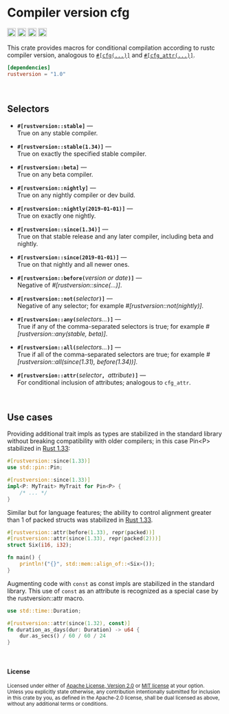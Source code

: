 Compiler version cfg
====================

[<img alt="github" src="https://img.shields.io/badge/github-dtolnay/rustversion-8da0cb?style=for-the-badge&labelColor=555555&logo=github" height="20">](https://github.com/dtolnay/rustversion)
[<img alt="crates.io" src="https://img.shields.io/crates/v/rustversion.svg?style=for-the-badge&color=fc8d62&logo=rust" height="20">](https://crates.io/crates/rustversion)
[<img alt="docs.rs" src="https://img.shields.io/badge/docs.rs-rustversion-66c2a5?style=for-the-badge&labelColor=555555&logo=docs.rs" height="20">](https://docs.rs/rustversion)
[<img alt="build status" src="https://img.shields.io/github/workflow/status/dtolnay/rustversion/CI/master?style=for-the-badge" height="20">](https://github.com/dtolnay/rustversion/actions?query=branch%3Amaster)

This crate provides macros for conditional compilation according to rustc
compiler version, analogous to [`#[cfg(...)]`][cfg] and
[`#[cfg_attr(...)]`][cfg_attr].

[cfg]: https://doc.rust-lang.org/reference/conditional-compilation.html#the-cfg-attribute
[cfg_attr]: https://doc.rust-lang.org/reference/conditional-compilation.html#the-cfg_attr-attribute

```toml
[dependencies]
rustversion = "1.0"
```

<br>

## Selectors

- <b>`#[rustversion::stable]`</b>
  —<br>
  True on any stable compiler.

- <b>`#[rustversion::stable(1.34)]`</b>
  —<br>
  True on exactly the specified stable compiler.

- <b>`#[rustversion::beta]`</b>
  —<br>
  True on any beta compiler.

- <b>`#[rustversion::nightly]`</b>
  —<br>
  True on any nightly compiler or dev build.

- <b>`#[rustversion::nightly(2019-01-01)]`</b>
  —<br>
  True on exactly one nightly.

- <b>`#[rustversion::since(1.34)]`</b>
  —<br>
  True on that stable release and any later compiler, including beta and
  nightly.

- <b>`#[rustversion::since(2019-01-01)]`</b>
  —<br>
  True on that nightly and all newer ones.

- <b>`#[rustversion::before(`</b><i>version or date</i><b>`)]`</b>
  —<br>
  Negative of *#[rustversion::since(...)]*.

- <b>`#[rustversion::not(`</b><i>selector</i><b>`)]`</b>
  —<br>
  Negative of any selector; for example *#[rustversion::not(nightly)]*.

- <b>`#[rustversion::any(`</b><i>selectors...</i><b>`)]`</b>
  —<br>
  True if any of the comma-separated selectors is true; for example
  *#[rustversion::any(stable, beta)]*.

- <b>`#[rustversion::all(`</b><i>selectors...</i><b>`)]`</b>
  —<br>
  True if all of the comma-separated selectors are true; for example
  *#[rustversion::all(since(1.31), before(1.34))]*.

- <b>`#[rustversion::attr(`</b><i>selector</i><b>`, `</b><i>attribute</i><b>`)]`</b>
  —<br>
  For conditional inclusion of attributes; analogous to `cfg_attr`.

<br>

## Use cases

Providing additional trait impls as types are stabilized in the standard library
without breaking compatibility with older compilers; in this case Pin\<P\>
stabilized in [Rust 1.33][pin]:

[pin]: https://blog.rust-lang.org/2019/02/28/Rust-1.33.0.html#pinning

```rust
#[rustversion::since(1.33)]
use std::pin::Pin;

#[rustversion::since(1.33)]
impl<P: MyTrait> MyTrait for Pin<P> {
    /* ... */
}
```

Similar but for language features; the ability to control alignment greater than
1 of packed structs was stabilized in [Rust 1.33][packed].

[packed]: https://github.com/rust-lang/rust/blob/master/RELEASES.md#version-1330-2019-02-28

```rust
#[rustversion::attr(before(1.33), repr(packed))]
#[rustversion::attr(since(1.33), repr(packed(2)))]
struct Six(i16, i32);

fn main() {
    println!("{}", std::mem::align_of::<Six>());
}
```

Augmenting code with `const` as const impls are stabilized in the standard
library. This use of `const` as an attribute is recognized as a special case by
the rustversion::attr macro.

```rust
use std::time::Duration;

#[rustversion::attr(since(1.32), const)]
fn duration_as_days(dur: Duration) -> u64 {
    dur.as_secs() / 60 / 60 / 24
}
```

<br>

#### License

<sup>
Licensed under either of <a href="LICENSE-APACHE">Apache License, Version
2.0</a> or <a href="LICENSE-MIT">MIT license</a> at your option.
</sup>

<br>

<sub>
Unless you explicitly state otherwise, any contribution intentionally submitted
for inclusion in this crate by you, as defined in the Apache-2.0 license, shall
be dual licensed as above, without any additional terms or conditions.
</sub>
